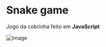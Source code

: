 # Snake game 
Jogo da cobrinha feito em **JavaScript**

![image](https://user-images.githubusercontent.com/69824782/104533071-67fbcf80-55f0-11eb-9986-43c6883a0d91.png)

